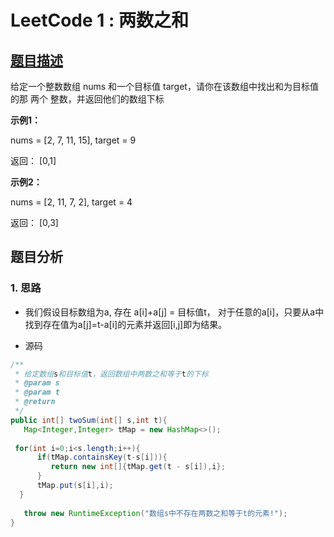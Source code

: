   
# LeetCode 1 : 两数之和  
  
## [题目描述](https://leetcode-cn.com/problems/two-sum/)  
  
给定一个整数数组 nums 和一个目标值 target，请你在该数组中找出和为目标值的那 两个 整数，并返回他们的数组下标
  
**示例1：**  
  
 nums = [2, 7, 11, 15], target = 9  
  
返回： [0,1]   

**示例2：**  
  
 nums = [2, 11, 7, 2], target = 4
  
返回： [0,3] 

  
## 题目分析  
  
### 1. 思路  
  
*  我们假设目标数组为a, 存在 a[i]+a[j] = 目标值t， 对于任意的a[i]，只要从a中找到存在值为a[j]=t-a[i]的元素并返回[i,j]即为结果。

* 源码  
```java  
/**  
 * 给定数组s和目标值t，返回数组中两数之和等于t的下标 
 * @param s  
 * @param t  
 * @return  
 */  
public int[] twoSum(int[] s,int t){  
   Map<Integer,Integer> tMap = new HashMap<>();  
  
 for(int i=0;i<s.length;i++){  
      if(tMap.containsKey(t-s[i])){  
         return new int[]{tMap.get(t - s[i]),i};  
      }  
      tMap.put(s[i],i);  
  }  
  
   throw new RuntimeException("数组s中不存在两数之和等于t的元素!");  
} 
```